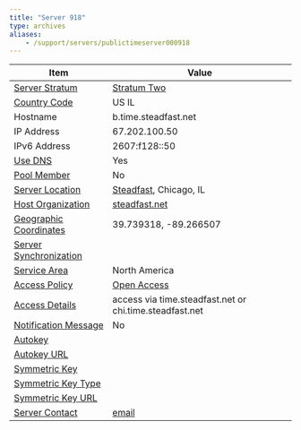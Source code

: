 ```yaml
---
title: "Server 918"
type: archives
aliases:
    - /support/servers/publictimeserver000918
---
```


| Item | Value |
| ----- | ----- |
| [Server Stratum](/support/servers/serverstratum) | [Stratum Two](/support/servers/stratumtwotimeservers) |
| [Country Code](/support/servers/countrycode) | US IL |
| Hostname |  b.time.steadfast.net  |
| IP Address |  67.202.100.50 |
| IPv6 Address |  2607:f128::50 |
| [Use DNS](/support/servers/usedns) | Yes |
| [Pool Member](/support/servers/poolmember) | No |
| [Server Location](/support/servers/serverlocation) |  [Steadfast](https://steadfast.net/), Chicago, IL |
| [Host Organization](/support/servers/hostorganization) | [steadfast.net](https://steadfast.net/) |
| [ Geographic Coordinates](/support/servers/geographiccoordinates) |  39.739318, -89.266507  |
| [Server Synchronization](/support/servers/serversynchronization) | |
| [Service Area](/support/servers/servicearea) |  North America |
| [Access Policy](/support/servers/accesspolicy) | [Open Access](/support/servers/openaccess) |
| [Access Details](/support/servers/accessdetails) |  access via time.steadfast.net or chi.time.steadfast.net  |
| [Notification Message](/support/servers/notificationmessage) | No |
| [Autokey](/support/servers/autokey) |  |
| [Autokey URL](/support/servers/autokeyurl) | |
| [Symmetric Key](/support/servers/symmetrickey) | |
| [Symmetric Key Type](/support/servers/symmetrickeytype) | |
| [Symmetric Key URL](/support/servers/symmetrickeyurl) | |
| [Server Contact](/support/servers/servercontact) | [email](mailto:support@steadfast.net) |
